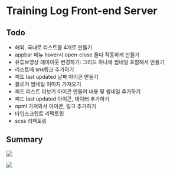 # Training Log Front-end Server

## Todo

- 해외, 국내로 리스트를 4개로 만들기
- appbar 메뉴 hover시 open-close 둘다 작동하게 만들기
- 유튜브영상 레이아웃 변경하기: 그리드 하나에 썸네일 포함해서 만들기
- 리스트에 sns링크 추가하기
- 피드 last updated 날짜 아이콘 만들기
- 블로거 썸네일 이미지 가져오기
- 피드 리스트 더보기 아이콘 만들어 내용 및 썸네일 추가하기
- 피드 last updated 아이콘, 데이터 추가하기
- opml 가져와서 아이콘, 링크 추가하기
- 타입스크립트 리팩토링
- scss 리팩토링

## Summary

[![](https://res.cloudinary.com/yangeok/image/upload/v1554888938/training-log/11.jpg)](https://res.cloudinary.com/yangeok/image/upload/v1554888938/training-log/11.jpg)

[![](https://res.cloudinary.com/yangeok/image/upload/v1558403801/portfolio/screencapture-training-front-netlify-2019-05-21-10_54_21.png)](https://res.cloudinary.com/yangeok/image/upload/v1558403801/portfolio/screencapture-training-front-netlify-2019-05-21-10_54_21.png)
